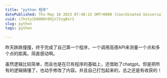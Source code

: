 ```yaml
---
title: "python 程序"
datePublished: Thu May 18 2023 07:48:15 GMT+0000 (Coordinated Universal Time)
cuid: clhsty1b8000r09jn73zg8sr1
slug: python
tags: python

---
```


昨天跌跌撞撞，终于完成了自己第一个程序，一个调用高德API来测量一个点和多个点的距离。简直感动啊。

虽然逻辑比较简单，而且也是在已有程序的基础上，还借助了chatgpt。但是把所有的逻辑搞懂了，也动手修改了内容。并且自己打包起来的，总之还是有收获的！